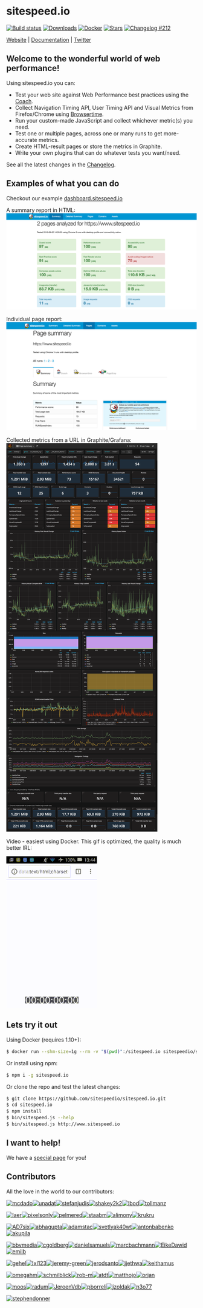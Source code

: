 # sitespeed.io

[![Build status][travis-image]][travis-url]
[![Downloads][downloads-image]][downloads-url]
[![Docker][docker-image]][docker-url]
[![Stars][stars-image]][stars-url]
[![Changelog #212][changelog-image]][changelog-url]


[Website](https://www.sitespeed.io/) | [Documentation](https://www.sitespeed.io/documentation/) | [Twitter](https://twitter.com/SiteSpeedio)

## Welcome to the wonderful world of web performance!

Using sitespeed.io you can:
* Test your web site against Web Performance best practices using the [Coach](https://github.com/sitespeedio/coach).
* Collect Navigation Timing API, User Timing API and Visual Metrics from Firefox/Chrome using [Browsertime](https://github.com/sitespeedio/browsertime).
* Run your custom-made JavaScript and collect whichever metric(s) you need.
* Test one or multiple pages, across one or many runs to get more-accurate metrics.
* Create HTML-result pages or store the metrics in Graphite.
* Write your own plugins that can do whatever tests you want/need.

See all the latest changes in the [Changelog](https://github.com/sitespeedio/sitespeed.io/blob/master/CHANGELOG.md).

## Examples of what you can do

Checkout our example [dashboard.sitespeed.io](https://dashboard.sitespeed.io/dashboard/db/page-summary)

A summary report in HTML:
<img src="https://raw.githubusercontent.com/sitespeedio/sitespeed.io/master/docs/img/html-summary.png">

Individual page report:
<img src="https://raw.githubusercontent.com/sitespeedio/sitespeed.io/master/docs/img/page.png">

Collected metrics from a URL in Graphite/Grafana:
<img src="https://raw.githubusercontent.com/sitespeedio/sitespeed.io/master/docs/img/grafana-page-summary.png">

Video - easiest using Docker. This gif is optimized, the quality is much better IRL:

<img src="https://raw.githubusercontent.com/sitespeedio/sitespeed.io/master/docs/img/barack.gif">

## Lets try it out

Using Docker (requires 1.10+):

```bash
$ docker run --shm-size=1g --rm -v "$(pwd)":/sitespeed.io sitespeedio/sitespeed.io --video --speedIndex https://www.sitespeed.io/
```

Or install using npm:

```bash
$ npm i -g sitespeed.io
```

Or clone the repo and test the latest changes:

```bash
$ git clone https://github.com/sitespeedio/sitespeed.io.git
$ cd sitespeed.io
$ npm install
$ bin/sitespeed.js --help
$ bin/sitespeed.js http://www.sitespeed.io
```

## I want to help!
We have a [special page](HELP.md) for you!

## Contributors
All the love in the world to our contributors:

[<img alt="mcdado" src="https://avatars2.githubusercontent.com/u/898057?v=4&s=117" width="117">](https://github.com/mcdado)[<img alt="unadat" src="https://avatars3.githubusercontent.com/u/2950381?v=4&s=117" width="117">](https://github.com/unadat)[<img alt="stefanjudis" src="https://avatars3.githubusercontent.com/u/962099?v=4&s=117" width="117">](https://github.com/stefanjudis)[<img alt="shakey2k2" src="https://avatars1.githubusercontent.com/u/5218401?v=4&s=117" width="117">](https://github.com/shakey2k2)[<img alt="lbod" src="https://avatars1.githubusercontent.com/u/733371?v=4&s=117" width="117">](https://github.com/lbod)[<img alt="tollmanz" src="https://avatars3.githubusercontent.com/u/921795?v=4&s=117" width="117">](https://github.com/tollmanz)

[<img alt="laer" src="https://avatars3.githubusercontent.com/u/233972?v=4&s=117" width="117">](https://github.com/laer)[<img alt="pixelsonly" src="https://avatars1.githubusercontent.com/u/1099513?v=4&s=117" width="117">](https://github.com/pixelsonly)[<img alt="pelmered" src="https://avatars2.githubusercontent.com/u/680058?v=4&s=117" width="117">](https://github.com/pelmered)[<img alt="staabm" src="https://avatars2.githubusercontent.com/u/120441?v=4&s=117" width="117">](https://github.com/staabm)[<img alt="alimony" src="https://avatars3.githubusercontent.com/u/331091?v=4&s=117" width="117">](https://github.com/alimony)[<img alt="krukru" src="https://avatars3.githubusercontent.com/u/10072630?v=4&s=117" width="117">](https://github.com/krukru)

[<img alt="AD7six" src="https://avatars0.githubusercontent.com/u/33387?v=4&s=117" width="117">](https://github.com/AD7six)[<img alt="abhagupta" src="https://avatars3.githubusercontent.com/u/825965?v=4&s=117" width="117">](https://github.com/abhagupta)[<img alt="adamstac" src="https://avatars1.githubusercontent.com/u/2933?v=4&s=117" width="117">](https://github.com/adamstac)[<img alt="svetlyak40wt" src="https://avatars2.githubusercontent.com/u/24827?v=4&s=117" width="117">](https://github.com/svetlyak40wt)[<img alt="antonbabenko" src="https://avatars3.githubusercontent.com/u/393243?v=4&s=117" width="117">](https://github.com/antonbabenko)[<img alt="akupila" src="https://avatars0.githubusercontent.com/u/540683?v=4&s=117" width="117">](https://github.com/akupila)

[<img alt="bbvmedia" src="https://avatars2.githubusercontent.com/u/613914?v=4&s=117" width="117">](https://github.com/bbvmedia)[<img alt="cgoldberg" src="https://avatars0.githubusercontent.com/u/1113081?v=4&s=117" width="117">](https://github.com/cgoldberg)[<img alt="danielsamuels" src="https://avatars0.githubusercontent.com/u/1781176?v=4&s=117" width="117">](https://github.com/danielsamuels)[<img alt="marcbachmann" src="https://avatars3.githubusercontent.com/u/431376?v=4&s=117" width="117">](https://github.com/marcbachmann)[<img alt="EikeDawid" src="https://avatars3.githubusercontent.com/u/638502?v=4&s=117" width="117">](https://github.com/EikeDawid)[<img alt="emilb" src="https://avatars2.githubusercontent.com/u/86359?v=4&s=117" width="117">](https://github.com/emilb)

[<img alt="gehel" src="https://avatars1.githubusercontent.com/u/1415765?v=4&s=117" width="117">](https://github.com/gehel)[<img alt="Ixl123" src="https://avatars2.githubusercontent.com/u/2118956?v=4&s=117" width="117">](https://github.com/Ixl123)[<img alt="jeremy-green" src="https://avatars3.githubusercontent.com/u/1375140?v=4&s=117" width="117">](https://github.com/jeremy-green)[<img alt="jerodsanto" src="https://avatars0.githubusercontent.com/u/8212?v=4&s=117" width="117">](https://github.com/jerodsanto)[<img alt="jjethwa" src="https://avatars0.githubusercontent.com/u/4575316?v=4&s=117" width="117">](https://github.com/jjethwa)[<img alt="keithamus" src="https://avatars3.githubusercontent.com/u/118266?v=4&s=117" width="117">](https://github.com/keithamus)

[<img alt="omegahm" src="https://avatars1.githubusercontent.com/u/178448?v=4&s=117" width="117">](https://github.com/omegahm)[<img alt="schmilblick" src="https://avatars1.githubusercontent.com/u/31208?v=4&s=117" width="117">](https://github.com/schmilblick)[<img alt="rob-m" src="https://avatars2.githubusercontent.com/u/641076?v=4&s=117" width="117">](https://github.com/rob-m)[<img alt="atdt" src="https://avatars0.githubusercontent.com/u/376462?v=4&s=117" width="117">](https://github.com/atdt)[<img alt="matthojo" src="https://avatars1.githubusercontent.com/u/367517?v=4&s=117" width="117">](https://github.com/matthojo)[<img alt="orjan" src="https://avatars3.githubusercontent.com/u/124032?v=4&s=117" width="117">](https://github.com/orjan)

[<img alt="moos" src="https://avatars2.githubusercontent.com/u/233047?v=4&s=117" width="117">](https://github.com/moos)[<img alt="radum" src="https://avatars2.githubusercontent.com/u/46779?v=4&s=117" width="117">](https://github.com/radum)[<img alt="JeroenVdb" src="https://avatars0.githubusercontent.com/u/657797?v=4&s=117" width="117">](https://github.com/JeroenVdb)[<img alt="pborreli" src="https://avatars2.githubusercontent.com/u/77759?v=4&s=117" width="117">](https://github.com/pborreli)[<img alt="jzoldak" src="https://avatars2.githubusercontent.com/u/2338889?v=4&s=117" width="117">](https://github.com/jzoldak)[<img alt="n3o77" src="https://avatars3.githubusercontent.com/u/321891?v=4&s=117" width="117">](https://github.com/n3o77)

[<img alt="stephendonner" src="https://avatars3.githubusercontent.com/u/387249?v=4&s=117" width="117">](https://github.com/stephendonner)


[travis-image]: https://img.shields.io/travis/sitespeedio/sitespeed.io.svg?style=flat-square
[travis-url]: https://travis-ci.org/sitespeedio/sitespeed.io
[stars-url]: https://github.com/sitespeedio/sitespeed.io/stargazers
[stars-image]: https://img.shields.io/github/stars/sitespeedio/sitespeed.io.svg?style=flat-square
[downloads-image]: https://img.shields.io/npm/dt/sitespeed.io.svg?style=flat-square
[downloads-url]: https://npmjs.org/package/sitespeed.io
[docker-image]: https://img.shields.io/docker/pulls/sitespeedio/sitespeed.io.svg
[docker-url]: https://hub.docker.com/r/sitespeedio/sitespeed.io/
[changelog-image]: https://img.shields.io/badge/changelog-%23212-lightgrey.svg?style=flat-square
[changelog-url]: https://changelog.com/212
